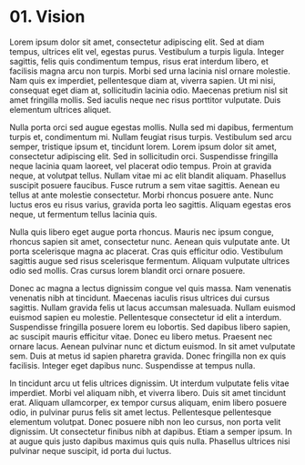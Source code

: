 # 01. Vision

Lorem ipsum dolor sit amet, consectetur adipiscing elit. Sed at diam tempus, ultrices elit vel, egestas purus. Vestibulum a turpis ligula. Integer sagittis, felis quis condimentum tempus, risus erat interdum libero, et facilisis magna arcu non turpis. Morbi sed urna lacinia nisl ornare molestie. Nam quis ex imperdiet, pellentesque diam at, viverra sapien. Ut mi nisi, consequat eget diam at, sollicitudin lacinia odio. Maecenas pretium nisl sit amet fringilla mollis. Sed iaculis neque nec risus porttitor vulputate. Duis elementum ultrices aliquet.

Nulla porta orci sed augue egestas mollis. Nulla sed mi dapibus, fermentum turpis et, condimentum mi. Nullam feugiat risus turpis. Vestibulum sed arcu semper, tristique ipsum et, tincidunt lorem. Lorem ipsum dolor sit amet, consectetur adipiscing elit. Sed in sollicitudin orci. Suspendisse fringilla neque lacinia quam laoreet, vel placerat odio tempus. Proin at gravida neque, at volutpat tellus. Nullam vitae mi ac elit blandit aliquam. Phasellus suscipit posuere faucibus. Fusce rutrum a sem vitae sagittis. Aenean eu tellus at ante molestie consectetur. Morbi rhoncus posuere ante. Nunc luctus eros eu risus varius, gravida porta leo sagittis. Aliquam egestas eros neque, ut fermentum tellus lacinia quis.

Nulla quis libero eget augue porta rhoncus. Mauris nec ipsum congue, rhoncus sapien sit amet, consectetur nunc. Aenean quis vulputate ante. Ut porta scelerisque magna ac placerat. Cras quis efficitur odio. Vestibulum sagittis augue sed risus scelerisque fermentum. Aliquam vulputate ultrices odio sed mollis. Cras cursus lorem blandit orci ornare posuere.

Donec ac magna a lectus dignissim congue vel quis massa. Nam venenatis venenatis nibh at tincidunt. Maecenas iaculis risus ultrices dui cursus sagittis. Nullam gravida felis ut lacus accumsan malesuada. Nullam euismod euismod sapien eu molestie. Pellentesque consectetur id elit a interdum. Suspendisse fringilla posuere lorem eu lobortis. Sed dapibus libero sapien, ac suscipit mauris efficitur vitae. Donec eu libero metus. Praesent nec ornare lacus. Aenean pulvinar nunc et dictum euismod. In sit amet vulputate sem. Duis at metus id sapien pharetra gravida. Donec fringilla non ex quis facilisis. Integer eget dapibus nunc. Suspendisse at tempus nulla.

In tincidunt arcu ut felis ultrices dignissim. Ut interdum vulputate felis vitae imperdiet. Morbi vel aliquam nibh, et viverra libero. Duis sit amet tincidunt erat. Aliquam ullamcorper, ex tempor cursus aliquam, enim libero posuere odio, in pulvinar purus felis sit amet lectus. Pellentesque pellentesque elementum volutpat. Donec posuere nibh non leo cursus, non porta velit dignissim. Ut consectetur finibus nibh at dapibus. Etiam a semper ipsum. In at augue quis justo dapibus maximus quis quis nulla. Phasellus ultrices nisi pulvinar neque suscipit, id porta dui luctus.